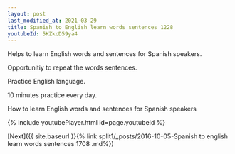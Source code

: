 ```yaml
---
layout: post
last_modified_at: 2021-03-29
title: Spanish to English learn words sentences 1228 
youtubeId: 5KZkcD59ya4
---
```

 
 
Helps to learn English words and sentences for Spanish speakers.

Opportunitiy to repeat the words sentences. 

Practice English language. 
 
10 minutes practice every day. 
 
How to learn English words and sentences for Spanish speakers 
 
{% include youtubePlayer.html id=page.youtubeId %}
 
 
[Next]({{ site.baseurl }}{% link  split1/_posts/2016-10-05-Spanish to english learn words sentences 1708 .md%})
 
